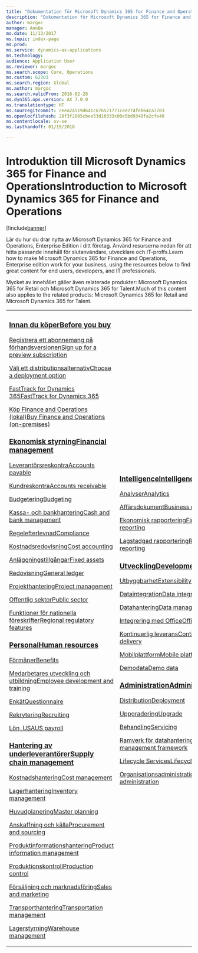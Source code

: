 ```yaml
---
title: "Dokumentation för Microsoft Dynamics 365 for Finance and Operations, Enterprise Edition"
description: "Dokumentation för Microsoft Dynamics 365 for Finance and Operations, Enterprise Edition."
author: margoc
manager: AnnBe
ms.date: 11/13/2017
ms.topic: index-page
ms.prod: 
ms.service: dynamics-ax-applications
ms.technology: 
audience: Application User
ms.reviewer: margoc
ms.search.scope: Core, Operations
ms.custom: 62303
ms.search.region: Global
ms.author: margoc
ms.search.validFrom: 2016-02-28
ms.dyn365.ops.version: AX 7.0.0
ms.translationtype: HT
ms.sourcegitcommit: ceea24519d641c676521771cee274feb64ca7783
ms.openlocfilehash: 28f3f2805cbee53d10333c00e5bd9340fa2cfe40
ms.contentlocale: sv-se
ms.lasthandoff: 01/19/2018

---
```


# <a name="introduction-to-microsoft-dynamics-365-for-finance-and-operations"></a><span data-ttu-id="6d387-103">Introduktion till Microsoft Dynamics 365 for Finance and Operations</span><span class="sxs-lookup"><span data-stu-id="6d387-103">Introduction to Microsoft Dynamics 365 for Finance and Operations</span></span>
[!include[banner](includes/banner.md)]

<span data-ttu-id="6d387-104">Lär du hur du drar nytta av Microsoft Dynamics 365 for Finance and Operations, Enterprise Edition i ditt företag. Använd resurserna nedan för att hitta passande innehåll för slutanvändare, utvecklare och IT-proffs.</span><span class="sxs-lookup"><span data-stu-id="6d387-104">Learn how to make Microsoft Dynamics 365 for Finance and Operations, Enterprise edition work for your business, using the resources below to find great content for end users, developers, and IT professionals.</span></span> 

<span data-ttu-id="6d387-105">Mycket av innehållet gäller även relaterade produkter: Microsoft Dynamics 365 for Retail och Microsoft Dynamics 365 for Talent.</span><span class="sxs-lookup"><span data-stu-id="6d387-105">Much of this content also applies to the related products: Microsoft Dynamics 365 for Retail and Microsoft Dynamics 365 for Talent.</span></span> 

<table>
<colgroup>
<col width="33%" />
<col width="33%" />
<col width="33%" />
</colgroup>
<tbody>
<tr class="odd">
<td>
<h3><span data-ttu-id="6d387-106"><a href="get-started/before-you-buy.md">Innan du köper</a></span><span class="sxs-lookup"><span data-stu-id="6d387-106"><a href="get-started/before-you-buy.md">Before you buy</a></span></span></h3>
<p><span data-ttu-id="6d387-107"><a href="../dev-itpro/dev-tools/sign-up-preview-subscription.md">Registrera ett abonnemang på förhandsversionen</a></span><span class="sxs-lookup"><span data-stu-id="6d387-107"><a href="../dev-itpro/dev-tools/sign-up-preview-subscription.md">Sign up for a preview subscription</a></span></span></p>
 <p><span data-ttu-id="6d387-108"><a href="../dev-itpro/deployment/choose-deployment-type.md">Välj ett distributionsalternativ</a></span><span class="sxs-lookup"><span data-stu-id="6d387-108"><a href="../dev-itpro/deployment/choose-deployment-type.md">Choose a deployment option</a></span></span></p>
  <p><span data-ttu-id="6d387-109"><a href="get-started/fasttrack-dynamics-365-overview.md">FastTrack for Dynamics 365</a></span><span class="sxs-lookup"><span data-stu-id="6d387-109"><a href="get-started/fasttrack-dynamics-365-overview.md">FastTrack for Dynamics 365</a></span></span></p>
  <p><span data-ttu-id="6d387-110"><a href="get-started/purchase-on-premises.md">Köp Finance and Operations (lokal)</a></span><span class="sxs-lookup"><span data-stu-id="6d387-110"><a href="get-started/purchase-on-premises.md">Buy Finance and Operations (on-premises)</a></span></span></p>

<h3><span data-ttu-id="6d387-111"><a href="../financials/index.md">Ekonomisk styrning</a></span><span class="sxs-lookup"><span data-stu-id="6d387-111"><a href="../financials/index.md">Financial management</a></span></span></h3>
<p><span data-ttu-id="6d387-112"><a href="../financials/accounts-payable/accounts-payable.md">Leverantörsreskontra</a></span><span class="sxs-lookup"><span data-stu-id="6d387-112"><a href="../financials/accounts-payable/accounts-payable.md">Accounts payable</a></span></span></p>
<p><span data-ttu-id="6d387-113"><a href="../financials/accounts-receivable/accounts-receivable.md">Kundreskontra</a></span><span class="sxs-lookup"><span data-stu-id="6d387-113"><a href="../financials/accounts-receivable/accounts-receivable.md">Accounts receivable</a></span></span></p>
<p><span data-ttu-id="6d387-114"><a href="../financials/budgeting/budgeting-overview.md">Budgetering</a></span><span class="sxs-lookup"><span data-stu-id="6d387-114"><a href="../financials/budgeting/budgeting-overview.md">Budgeting</a></span></span></p>
<p><span data-ttu-id="6d387-115"><a href="../financials/cash-bank-management/cash-bank-management.md">Kassa- och bankhantering</a></span><span class="sxs-lookup"><span data-stu-id="6d387-115"><a href="../financials/cash-bank-management/cash-bank-management.md">Cash and bank management</a></span></span></p>
<p><span data-ttu-id="6d387-116"><a href="../financials/general-ledger/audit-policy-rules.md">Regelefterlevnad</a></span><span class="sxs-lookup"><span data-stu-id="6d387-116"><a href="../financials/general-ledger/audit-policy-rules.md">Compliance</a></span></span></p>
<p><span data-ttu-id="6d387-117"><a href="../financials/cost-accounting/cost-accounting-home-page.md">Kostnadsredovisning</a></span><span class="sxs-lookup"><span data-stu-id="6d387-117"><a href="../financials/cost-accounting/cost-accounting-home-page.md">Cost accounting</a></span></span></p>
<p><span data-ttu-id="6d387-118"><a href="../financials/fixed-assets/fixed-assets.md">Anläggningstillgångar</a></span><span class="sxs-lookup"><span data-stu-id="6d387-118"><a href="../financials/fixed-assets/fixed-assets.md">Fixed assets</a></span></span></p>
<p><span data-ttu-id="6d387-119"><a href="../financials/general-ledger/general-ledger.md">Redovisning</a></span><span class="sxs-lookup"><span data-stu-id="6d387-119"><a href="../financials/general-ledger/general-ledger.md">General ledger</a></span></span></p>
<p><span data-ttu-id="6d387-120"><a href="../financials/project-management/overview-project-management-accounting.md">Projekthantering</a></span><span class="sxs-lookup"><span data-stu-id="6d387-120"><a href="../financials/project-management/overview-project-management-accounting.md">Project management</a></span></span></p>
<p><span data-ttu-id="6d387-121"><a href="../financials/public-sector/public-sector-functionality.md">Offentlig sektor</a></span><span class="sxs-lookup"><span data-stu-id="6d387-121"><a href="../financials/public-sector/public-sector-functionality.md">Public sector</a></span></span></p>
<p><span data-ttu-id="6d387-122"><a href="../dev-itpro/lcs-solutions/country-region.md">Funktioner för nationella föreskrifter</a></span><span class="sxs-lookup"><span data-stu-id="6d387-122"><a href="../dev-itpro/lcs-solutions/country-region.md">Regional regulatory features</a></span></span></p>

<H3><span data-ttu-id="6d387-123"><a href="hr/hr-landing-page.md">Personal</a></span><span class="sxs-lookup"><span data-stu-id="6d387-123"><a href="hr/hr-landing-page.md">Human resources</a></span></span></h3>
<p><span data-ttu-id="6d387-124"><a href="../talent/manage-benefit-program.md">Förmåner</a></span><span class="sxs-lookup"><span data-stu-id="6d387-124"><a href="../talent/manage-benefit-program.md">Benefits</a></span></span></p>
<p><span data-ttu-id="6d387-125"><a href="../talent/performance-management-overview.md">Medarbetares utveckling och utbildning</a></span><span class="sxs-lookup"><span data-stu-id="6d387-125"><a href="../talent/performance-management-overview.md">Employee development and training</a></span></span></p>
<p><span data-ttu-id="6d387-126"><a href="../talent/questionnaires.md">Enkät</a></span><span class="sxs-lookup"><span data-stu-id="6d387-126"><a href="../talent/questionnaires.md">Questionnaire</a></span></span></p>
<p><span data-ttu-id="6d387-127"><a href="hr/manage-recruiting-process.md">Rekrytering</a></span><span class="sxs-lookup"><span data-stu-id="6d387-127"><a href="hr/manage-recruiting-process.md">Recruiting</a></span></span></p>
<p><span data-ttu-id="6d387-128"><a href="hr/localizations/noam-usa-payroll.md">Lön, USA</a></span><span class="sxs-lookup"><span data-stu-id="6d387-128"><a href="hr/localizations/noam-usa-payroll.md">US payroll</a></span></span></p>

<h3><span data-ttu-id="6d387-129"><a href="../supply-chain/index.md">Hantering av underleverantörer</a></span><span class="sxs-lookup"><span data-stu-id="6d387-129"><a href="../supply-chain/index.md">Supply chain management</a></span></span></h3>
<p><span data-ttu-id="6d387-130"><a href="../supply-chain/cost-management/costing-sheets.md">Kostnadshantering</a></span><span class="sxs-lookup"><span data-stu-id="6d387-130"><a href="../supply-chain/cost-management/costing-sheets.md">Cost management</a></span></span></p>
<p><span data-ttu-id="6d387-131"><a href="../supply-chain/inventory/inventory-home-page.md">Lagerhantering</a></span><span class="sxs-lookup"><span data-stu-id="6d387-131"><a href="../supply-chain/inventory/inventory-home-page.md">Inventory management</a></span></span></p>
<p><span data-ttu-id="6d387-132"><a href="../supply-chain/master-planning/master-plans.md">Huvudplanering</a></span><span class="sxs-lookup"><span data-stu-id="6d387-132"><a href="../supply-chain/master-planning/master-plans.md">Master planning</a></span></span></p>
<p><span data-ttu-id="6d387-133"><a href="../supply-chain/procurement/procurement-sourcing-overview.md">Anskaffning och källa</a></span><span class="sxs-lookup"><span data-stu-id="6d387-133"><a href="../supply-chain/procurement/procurement-sourcing-overview.md">Procurement and sourcing</a></span></span></p>
<p><span data-ttu-id="6d387-134"><a href="../supply-chain/pim/product-information.md">Produktinformationshantering</a></span><span class="sxs-lookup"><span data-stu-id="6d387-134"><a href="../supply-chain/pim/product-information.md">Product information management</a></span></span></p>
<p><span data-ttu-id="6d387-135"><a href="../supply-chain/production-control/production-process-overview.md">Produktionskontroll</a></span><span class="sxs-lookup"><span data-stu-id="6d387-135"><a href="../supply-chain/production-control/production-process-overview.md">Production control</a></span></span></p>
<p><span data-ttu-id="6d387-136"><a href="../supply-chain/sales-marketing/overview-sales-marketing.md">Försäljning och marknadsföring</a></span><span class="sxs-lookup"><span data-stu-id="6d387-136"><a href="../supply-chain/sales-marketing/overview-sales-marketing.md">Sales and marketing</a></span></span></p>
<p><span data-ttu-id="6d387-137"><a href="../supply-chain/transportation/transportation-management-overview.md">Transporthantering</a></span><span class="sxs-lookup"><span data-stu-id="6d387-137"><a href="../supply-chain/transportation/transportation-management-overview.md">Transportation management</a></span></span></p>
<p><span data-ttu-id="6d387-138"><a href="../supply-chain/warehousing/warehouse-configuration.md">Lagerstyrning</a></span><span class="sxs-lookup"><span data-stu-id="6d387-138"><a href="../supply-chain/warehousing/warehouse-configuration.md">Warehouse management</a></span></span></p>

</td>
<td>
<h3><span data-ttu-id="6d387-139"><a href="../dev-itpro/analytics/bi-reporting-home-page.md">Intelligence</a></span><span class="sxs-lookup"><span data-stu-id="6d387-139"><a href="../dev-itpro/analytics/bi-reporting-home-page.md">Intelligence</a></span></span></h3>
<p><span data-ttu-id="6d387-140"><a href="../dev-itpro/analytics/analytics.md">Analyser</a></span><span class="sxs-lookup"><span data-stu-id="6d387-140"><a href="../dev-itpro/analytics/analytics.md">Analytics</a></span></span></p>
 <p><span data-ttu-id="6d387-141"><a href="../dev-itpro/analytics/document-reporting-services.md">Affärsdokument</a></span><span class="sxs-lookup"><span data-stu-id="6d387-141"><a href="../dev-itpro/analytics/document-reporting-services.md">Business documents</a></span></span></p>
<p><span data-ttu-id="6d387-142"><a href="../dev-itpro/analytics/financial-reporting-intro.md">Ekonomisk rapportering</a></span><span class="sxs-lookup"><span data-stu-id="6d387-142"><a href="../dev-itpro/analytics/financial-reporting-intro.md">Financial reporting</a></span></span></p>
<p><span data-ttu-id="6d387-143"><a href="../dev-itpro/analytics/general-electronic-reporting.md">Lagstadgad rapportering</a></span><span class="sxs-lookup"><span data-stu-id="6d387-143"><a href="../dev-itpro/analytics/general-electronic-reporting.md">Regulatory reporting</a></span></span></p>



<h3><span data-ttu-id="6d387-144"><a href="../dev-itpro/dev-tools/developer-home-page.md">Utveckling</span><span class="sxs-lookup"><span data-stu-id="6d387-144"><a href="../dev-itpro/dev-tools/developer-home-page.md">Development</span></span></h3>
<p><span data-ttu-id="6d387-145"><a href="../dev-itpro/extensibility/extensibility-home-page.md">Utbyggbarhet</a></span><span class="sxs-lookup"><span data-stu-id="6d387-145"><a href="../dev-itpro/extensibility/extensibility-home-page.md">Extensibility</a></span></span></p>

<p><span data-ttu-id="6d387-146"><a href="../dev-itpro/data-entities/integration-overview.md">Dataintegration</a></span><span class="sxs-lookup"><span data-stu-id="6d387-146"><a href="../dev-itpro/data-entities/integration-overview.md">Data integration</a></span></span></p>
<p><span data-ttu-id="6d387-147"><a href="../dev-itpro/data-entities/data-entities.md">Datahantering</a></span><span class="sxs-lookup"><span data-stu-id="6d387-147"><a href="../dev-itpro/data-entities/data-entities.md">Data management</a></span></span></p>

<p><span data-ttu-id="6d387-148"><a href="../dev-itpro/office-integration/office-integration.md">Integrering med Office</a></span><span class="sxs-lookup"><span data-stu-id="6d387-148"><a href="../dev-itpro/office-integration/office-integration.md">Office integration</a></span></span></p>
<p><span data-ttu-id="6d387-149"><a href="../dev-itpro/dev-tools/continuous-delivery-home-page.md">Kontinuerlig leverans</a></span><span class="sxs-lookup"><span data-stu-id="6d387-149"><a href="../dev-itpro/dev-tools/continuous-delivery-home-page.md">Continuous delivery</a></span></span></p>
<p><span data-ttu-id="6d387-150"><a href="../dev-itpro/mobile-apps/platform/mobile-platform-home-page.md">Mobilplattform</a></span><span class="sxs-lookup"><span data-stu-id="6d387-150"><a href="../dev-itpro/mobile-apps/platform/mobile-platform-home-page.md">Mobile platform</a></span></span></p>
<p><span data-ttu-id="6d387-151"><a href="get-started/demo-data.md">Demodata</a></span><span class="sxs-lookup"><span data-stu-id="6d387-151"><a href="get-started/demo-data.md">Demo data</a></span></span></p>

<h3><span data-ttu-id="6d387-152"><a href="../dev-itpro/sysadmin/system-administration-home-page.md">Administration</span><span class="sxs-lookup"><span data-stu-id="6d387-152"><a href="../dev-itpro/sysadmin/system-administration-home-page.md">Administration</span></span></h3>
<p><span data-ttu-id="6d387-153"><a href="../dev-itpro/deployment/choose-deployment-type.md">Distribution</a></span><span class="sxs-lookup"><span data-stu-id="6d387-153"><a href="../dev-itpro/deployment/choose-deployment-type.md">Deployment</a></span></span></p>
<p><span data-ttu-id="6d387-154"><a href="../dev-itpro/migration-upgrade/upgrade-home-page.md">Uppgradering</a></span><span class="sxs-lookup"><span data-stu-id="6d387-154"><a href="../dev-itpro/migration-upgrade/upgrade-home-page.md">Upgrade</a></span></span></p>
<p><span data-ttu-id="6d387-155"><a href="../dev-itpro/dev-tools/continuous-delivery-home-page.md#servicing">Behandling</a></span><span class="sxs-lookup"><span data-stu-id="6d387-155"><a href="../dev-itpro/dev-tools/continuous-delivery-home-page.md#servicing">Servicing</a></span></span></p>
<p><span data-ttu-id="6d387-156"><a href="../dev-itpro/data-entities/data-entities.md">Ramverk för datahantering</a></span><span class="sxs-lookup"><span data-stu-id="6d387-156"><a href="../dev-itpro/data-entities/data-entities.md">Data management framework</a></span></span></p>
<p><span data-ttu-id="6d387-157"><a href="../dev-itpro/lifecycle-services/lcs.md">Lifecycle Services</a></span><span class="sxs-lookup"><span data-stu-id="6d387-157"><a href="../dev-itpro/lifecycle-services/lcs.md">Lifecycle Services</a></span></span></p>
<p><span data-ttu-id="6d387-158"><a href="organization-administration/organization-administration-home-page.md">Organisationsadministration</a></span><span class="sxs-lookup"><span data-stu-id="6d387-158"><a href="organization-administration/organization-administration-home-page.md">Organization administration</a></span></span></p>
</td>
<td>
<h3><span data-ttu-id="6d387-159">Relaterade produkter</span><span class="sxs-lookup"><span data-stu-id="6d387-159">Related products</span></span></h3>
<h4><span data-ttu-id="6d387-160"><a href="../talent/index.md">Dynamics 365 for Talent</a></span><span class="sxs-lookup"><span data-stu-id="6d387-160"><a href="../talent/index.md">Dynamics 365 for Talent</a></span></span></h4>
<p><span data-ttu-id="6d387-161"><a href="../talent/manage-benefit-program.md">Förmåner</a></span><span class="sxs-lookup"><span data-stu-id="6d387-161"><a href="../talent/manage-benefit-program.md">Benefits</a></span></span></p>
<p><span data-ttu-id="6d387-162"><a href="../talent/performance-management-overview.md">Medarbetares utveckling och utbildning</a></span><span class="sxs-lookup"><span data-stu-id="6d387-162"><a href="../talent/performance-management-overview.md">Employee development and training</a></span></span></p>
<p><span data-ttu-id="6d387-163"><a href="../talent/questionnaires.md">Enkät</a></span><span class="sxs-lookup"><span data-stu-id="6d387-163"><a href="../talent/questionnaires.md">Questionnaire</a></span></span></p>

<h4><span data-ttu-id="6d387-164"><a href="../retail/index.md">Dynamics 365 for Retail</a></span><span class="sxs-lookup"><span data-stu-id="6d387-164"><a href="../retail/index.md">Dynamics 365 for Retail</a></span></span></h4>
<p><span data-ttu-id="6d387-165"><a href="../retail/call-center-functionality.md">Kundtjänst</span><span class="sxs-lookup"><span data-stu-id="6d387-165"><a href="../retail/call-center-functionality.md">Call center</span></span></p>
<p><span data-ttu-id="6d387-166"><a href="../retail/define-maintain-retail-channels.md">Inställning och hantering av kanaler</span><span class="sxs-lookup"><span data-stu-id="6d387-166"><a href="../retail/define-maintain-retail-channels.md">Channel setup and management</span></span></p>
<p><span data-ttu-id="6d387-167"><a href="../retail/retail-peripherals-overview.md">MPOS och Cloud POS</span><span class="sxs-lookup"><span data-stu-id="6d387-167"><a href="../retail/retail-peripherals-overview.md">MPOS and Cloud POS</span></span></p>
<p><span data-ttu-id="6d387-168"><a href="../retail/dev-itpro/dev-retail-home-page.md">Utveckling och administration av Retail</span><span class="sxs-lookup"><span data-stu-id="6d387-168"><a href="../retail/dev-itpro/dev-retail-home-page.md">Retail developer and administration</span></span></p>

</td>
</tr>

</tbody>
</table>

